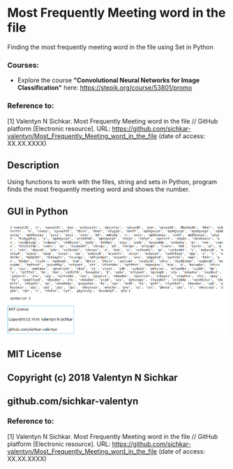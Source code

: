 # Most Frequently Meeting word in the file
Finding the most frequently meeting word in the file using Set in Python

### Courses:
* Explore the course **"Convolutional Neural Networks for Image Classification"** here: https://stepik.org/course/53801/promo

### Reference to:
[1] Valentyn N Sichkar. Most Frequently Meeting word in the file // GitHub platform [Electronic resource]. URL: https://github.com/sichkar-valentyn/Most_Frequently_Meeting_word_in_the_file (date of access: XX.XX.XXXX)

## Description
Using functions to work with the files, string and sets in Python, program finds the most frequently meeting word and shows the number.

## GUI in Python
![Result](images/Most_Frequently_Meeting_word_in_the_file.png)

## MIT License
## Copyright (c) 2018 Valentyn N Sichkar
## github.com/sichkar-valentyn
### Reference to:
[1] Valentyn N Sichkar. Most Frequently Meeting word in the file // GitHub platform [Electronic resource]. URL: https://github.com/sichkar-valentyn/Most_Frequently_Meeting_word_in_the_file (date of access: XX.XX.XXXX)
